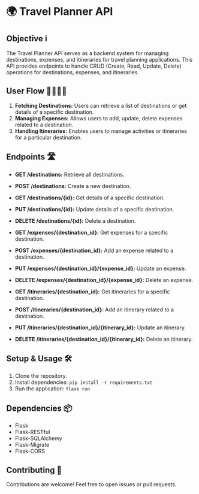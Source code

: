 # 🌍 Travel Planner API

## Objective ℹ️
The Travel Planner API serves as a backend system for managing destinations, expenses, and itineraries for travel planning applications. This API provides endpoints to handle CRUD (Create, Read, Update, Delete) operations for destinations, expenses, and itineraries.

## User Flow 🚶‍♂️🚶‍♀️
1. **Fetching Destinations:** Users can retrieve a list of destinations or get details of a specific destination.
2. **Managing Expenses:** Allows users to add, update, delete expenses related to a destination.
3. **Handling Itineraries:** Enables users to manage activities or itineraries for a particular destination.

## Endpoints 🛣️
- **GET /destinations:** Retrieve all destinations.
- **POST /destinations:** Create a new destination.
- **GET /destinations/{id}:** Get details of a specific destination.
- **PUT /destinations/{id}:** Update details of a specific destination.
- **DELETE /destinations/{id}:** Delete a destination.

- **GET /expenses/{destination_id}:** Get expenses for a specific destination.
- **POST /expenses/{destination_id}:** Add an expense related to a destination.
- **PUT /expenses/{destination_id}/{expense_id}:** Update an expense.
- **DELETE /expenses/{destination_id}/{expense_id}:** Delete an expense.

- **GET /itineraries/{destination_id}:** Get itineraries for a specific destination.
- **POST /itineraries/{destination_id}:** Add an itinerary related to a destination.
- **PUT /itineraries/{destination_id}/{itinerary_id}:** Update an itinerary.
- **DELETE /itineraries/{destination_id}/{itinerary_id}:** Delete an itinerary.

## Setup & Usage 🛠️
1. Clone the repository.
2. Install dependencies: `pip install -r requirements.txt`
4. Run the application: `flask run`

## Dependencies 📦
- Flask
- Flask-RESTful
- Flask-SQLAlchemy
- Flask-Migrate
- Flask-CORS

## Contributing 🤝
Contributions are welcome! Feel free to open issues or pull requests.

